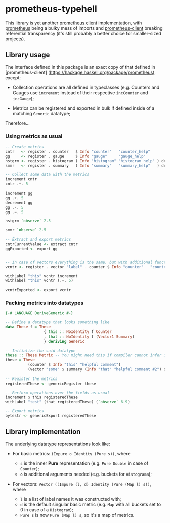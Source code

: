 # prometheus-typehell

This library is yet another [prometheus client](https://prometheus.io/docs/instrumenting/writing_clientlibs)
implementation, with [prometheus](https://hackage.haskell.org/package/prometheus) being a bulky
mess of imports and [prometheus-client](https://hackage.haskell.org/package/prometheus) breaking
referential transparency (it's still probably a better choice for smaller-sized projects).



## Library usage

The interface defined in this package is an exact copy of that defined in [prometheus-client]
(https://hackage.haskell.org/package/prometheus), except:

- Collection operations are all defined in typeclasses
    (e.g. Counters and Gauges use `increment` instead of their respective `incCounter` and `incGauge`);

- Metrics can be registered and exported in bulk if defined inside of a matching `Generic` datatype;

Therefore...

### Using metrics as usual

```haskell
-- Create metrics
cntr   <- register . counter   $ Info "counter"   "counter_help"
gg     <- register . gauge     $ Info "gauge"     "gauge_help"
hstgrm <- register . histogram ( Info "histogram" "histogram_help" ) def
smmr   <- register . summary   ( Info "summary"   "summary_help"   ) def

-- Collect some data with the metrics
increment cntr
cntr .+. 5

increment gg
gg .+. 5
decrement gg
gg .-. 5
gg .=. 5

hstgrm `observe` 2.5

smmr `observe` 2.5

-- Extract and export metrics
cntrCurrentValue <- extract cntr
ggExported <- export gg


-- In case of vectors everything is the same, but with additional functions
vcntr <- register . vector "label" . counter $ Info "counter"   "counter_help"

withLabel "this" vcntr increment
withlabel "this" vcntr (.+. 5)

vcntrExported <- export vcntr
```


### Packing metrics into datatypes

```haskell
{-# LANGUAGE DeriveGeneric #-}

-- Define a datatype that looks something like
data These f = These
                 { this :: NoIdentity f Counter
                 , that :: NoIdentity f (Vector1 Summary)
                 } deriving Generic
 
-- Initialize the said datatype
these :: These Metric -- You might need this if compiler cannot infer it
these = These
          (counter $ Info "this" "helpful comment")
          (vector "some" $ summary (Info "that" "helpful comment #2") def)
 
-- Register the metrics
registeredThese <- genericRegister these

-- Perform operations over the fields as usual
increment $ this registeredThese
withLabel "test" (that registeredThese) (`observe` 6.9)

-- Export metrics
bytestr <- genericExport registeredThese
```



## Library implementation

The underlying datatype representations look like:

- For basic metrics: `(Impure o Identity (Pure s))`, where
  - `s` is the inner __Pure__ representation (e.g. `Pure Double` in case of `Counter`);
  - `o` is additional arguments needed (e.g. buckets for `Histogram`s);

- For vectors: `Vector ((Impure (l, d) Identity (Pure (Map l) s))`, where
  - `l` is a list of label names it was constructed with;
  - `d` is the default singular basic metric (e.g. `Map` with all buckets set to 0 in case of a `Histogram`);
  - `Pure s` is now `Pure (Map l) s`, so it's a map of metrics.
